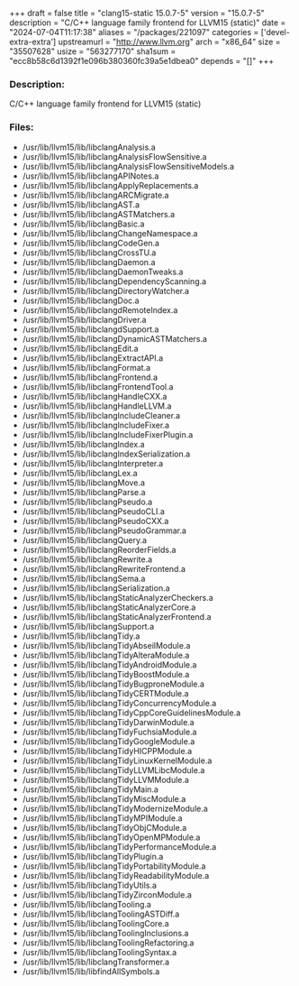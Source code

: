 +++
draft = false
title = "clang15-static 15.0.7-5"
version = "15.0.7-5"
description = "C/C++ language family frontend for LLVM15 (static)"
date = "2024-07-04T11:17:38"
aliases = "/packages/221097"
categories = ['devel-extra-extra']
upstreamurl = "http://www.llvm.org"
arch = "x86_64"
size = "35507628"
usize = "563277170"
sha1sum = "ecc8b58c6d1392f1e096b380360fc39a5e1dbea0"
depends = "[]"
+++
### Description: 
C/C++ language family frontend for LLVM15 (static)

### Files: 
* /usr/lib/llvm15/lib/libclangAnalysis.a
* /usr/lib/llvm15/lib/libclangAnalysisFlowSensitive.a
* /usr/lib/llvm15/lib/libclangAnalysisFlowSensitiveModels.a
* /usr/lib/llvm15/lib/libclangAPINotes.a
* /usr/lib/llvm15/lib/libclangApplyReplacements.a
* /usr/lib/llvm15/lib/libclangARCMigrate.a
* /usr/lib/llvm15/lib/libclangAST.a
* /usr/lib/llvm15/lib/libclangASTMatchers.a
* /usr/lib/llvm15/lib/libclangBasic.a
* /usr/lib/llvm15/lib/libclangChangeNamespace.a
* /usr/lib/llvm15/lib/libclangCodeGen.a
* /usr/lib/llvm15/lib/libclangCrossTU.a
* /usr/lib/llvm15/lib/libclangDaemon.a
* /usr/lib/llvm15/lib/libclangDaemonTweaks.a
* /usr/lib/llvm15/lib/libclangDependencyScanning.a
* /usr/lib/llvm15/lib/libclangDirectoryWatcher.a
* /usr/lib/llvm15/lib/libclangDoc.a
* /usr/lib/llvm15/lib/libclangdRemoteIndex.a
* /usr/lib/llvm15/lib/libclangDriver.a
* /usr/lib/llvm15/lib/libclangdSupport.a
* /usr/lib/llvm15/lib/libclangDynamicASTMatchers.a
* /usr/lib/llvm15/lib/libclangEdit.a
* /usr/lib/llvm15/lib/libclangExtractAPI.a
* /usr/lib/llvm15/lib/libclangFormat.a
* /usr/lib/llvm15/lib/libclangFrontend.a
* /usr/lib/llvm15/lib/libclangFrontendTool.a
* /usr/lib/llvm15/lib/libclangHandleCXX.a
* /usr/lib/llvm15/lib/libclangHandleLLVM.a
* /usr/lib/llvm15/lib/libclangIncludeCleaner.a
* /usr/lib/llvm15/lib/libclangIncludeFixer.a
* /usr/lib/llvm15/lib/libclangIncludeFixerPlugin.a
* /usr/lib/llvm15/lib/libclangIndex.a
* /usr/lib/llvm15/lib/libclangIndexSerialization.a
* /usr/lib/llvm15/lib/libclangInterpreter.a
* /usr/lib/llvm15/lib/libclangLex.a
* /usr/lib/llvm15/lib/libclangMove.a
* /usr/lib/llvm15/lib/libclangParse.a
* /usr/lib/llvm15/lib/libclangPseudo.a
* /usr/lib/llvm15/lib/libclangPseudoCLI.a
* /usr/lib/llvm15/lib/libclangPseudoCXX.a
* /usr/lib/llvm15/lib/libclangPseudoGrammar.a
* /usr/lib/llvm15/lib/libclangQuery.a
* /usr/lib/llvm15/lib/libclangReorderFields.a
* /usr/lib/llvm15/lib/libclangRewrite.a
* /usr/lib/llvm15/lib/libclangRewriteFrontend.a
* /usr/lib/llvm15/lib/libclangSema.a
* /usr/lib/llvm15/lib/libclangSerialization.a
* /usr/lib/llvm15/lib/libclangStaticAnalyzerCheckers.a
* /usr/lib/llvm15/lib/libclangStaticAnalyzerCore.a
* /usr/lib/llvm15/lib/libclangStaticAnalyzerFrontend.a
* /usr/lib/llvm15/lib/libclangSupport.a
* /usr/lib/llvm15/lib/libclangTidy.a
* /usr/lib/llvm15/lib/libclangTidyAbseilModule.a
* /usr/lib/llvm15/lib/libclangTidyAlteraModule.a
* /usr/lib/llvm15/lib/libclangTidyAndroidModule.a
* /usr/lib/llvm15/lib/libclangTidyBoostModule.a
* /usr/lib/llvm15/lib/libclangTidyBugproneModule.a
* /usr/lib/llvm15/lib/libclangTidyCERTModule.a
* /usr/lib/llvm15/lib/libclangTidyConcurrencyModule.a
* /usr/lib/llvm15/lib/libclangTidyCppCoreGuidelinesModule.a
* /usr/lib/llvm15/lib/libclangTidyDarwinModule.a
* /usr/lib/llvm15/lib/libclangTidyFuchsiaModule.a
* /usr/lib/llvm15/lib/libclangTidyGoogleModule.a
* /usr/lib/llvm15/lib/libclangTidyHICPPModule.a
* /usr/lib/llvm15/lib/libclangTidyLinuxKernelModule.a
* /usr/lib/llvm15/lib/libclangTidyLLVMLibcModule.a
* /usr/lib/llvm15/lib/libclangTidyLLVMModule.a
* /usr/lib/llvm15/lib/libclangTidyMain.a
* /usr/lib/llvm15/lib/libclangTidyMiscModule.a
* /usr/lib/llvm15/lib/libclangTidyModernizeModule.a
* /usr/lib/llvm15/lib/libclangTidyMPIModule.a
* /usr/lib/llvm15/lib/libclangTidyObjCModule.a
* /usr/lib/llvm15/lib/libclangTidyOpenMPModule.a
* /usr/lib/llvm15/lib/libclangTidyPerformanceModule.a
* /usr/lib/llvm15/lib/libclangTidyPlugin.a
* /usr/lib/llvm15/lib/libclangTidyPortabilityModule.a
* /usr/lib/llvm15/lib/libclangTidyReadabilityModule.a
* /usr/lib/llvm15/lib/libclangTidyUtils.a
* /usr/lib/llvm15/lib/libclangTidyZirconModule.a
* /usr/lib/llvm15/lib/libclangTooling.a
* /usr/lib/llvm15/lib/libclangToolingASTDiff.a
* /usr/lib/llvm15/lib/libclangToolingCore.a
* /usr/lib/llvm15/lib/libclangToolingInclusions.a
* /usr/lib/llvm15/lib/libclangToolingRefactoring.a
* /usr/lib/llvm15/lib/libclangToolingSyntax.a
* /usr/lib/llvm15/lib/libclangTransformer.a
* /usr/lib/llvm15/lib/libfindAllSymbols.a
